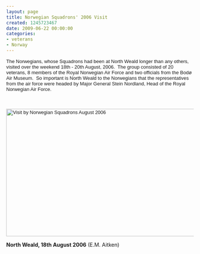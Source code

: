 ```yaml
---
layout: page
title: Norwegian Squadrons' 2006 Visit
created: 1245723467
date: 2009-06-22 00:00:00
categories:
- veterans
- Norway
---
```

<p><font face="Verdana, Arial, Helvetica"><font size="2">The Norwegians, whose Squadrons had been at North Weald longer than any others,  visited </font></font><font face="Verdana, Arial, Helvetica"><font size="2">over the weekend 18th - 20th August, 2006</font></font><font face="Verdana, Arial, Helvetica"><font size="2">.&nbsp; The group consisted of 20 veterans, 8 members of the Royal  Norwegian Air Force and two officials from the Bodø Air Museum.&nbsp; So  important is North Weald to the Norwegians that the representatives from the air  force were headed by Major General Stein Nordland, Head of the Royal Norwegian  Air Force. <br /></font></font></p><p>&nbsp;</p><p><font face="Verdana, Arial, Helvetica"><font size="2"><img height="343" width="700" alt="Visit by Norwegian Squadrons August 2006" src="{{ site.JB.BASE_PATH }}/images/NowegianVets.jpg" /></font></font></p><p><strong>North Weald, 18th August 2006</strong> (E.M. Aitken)</p><p>&nbsp;</p>
